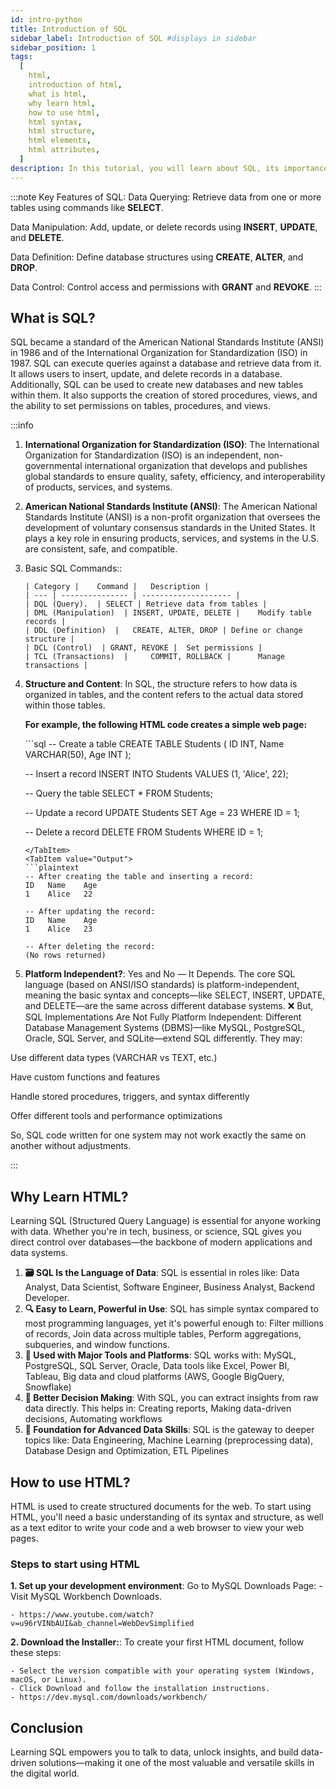 ```yaml
---
id: intro-python
title: Introduction of SQL 
sidebar_label: Introduction of SQL #displays in sidebar
sidebar_position: 1
tags:
  [
    html,
    introduction of html,
    what is html,
    why learn html,
    how to use html,
    html syntax,
    html structure,
    html elements,
    html attributes,
  ]
description: In this tutorial, you will learn about SQL, its importance, what is SQL, why learn SQL, how to use SQL, steps to start using SQL, and more.
---
```



<AdsComponent />

:::note
Key Features of SQL:
Data Querying: Retrieve data from one or more tables using commands like **SELECT**.

Data Manipulation: Add, update, or delete records using **INSERT**, **UPDATE**, and **DELETE**.

Data Definition: Define database structures using **CREATE**, **ALTER**, and **DROP**.

Data Control: Control access and permissions with **GRANT** and **REVOKE**.
:::

## What is SQL?

SQL became a standard of the American National Standards Institute (ANSI) in 1986 and of the International Organization for Standardization (ISO) in 1987. SQL can execute queries against a database and retrieve data from it. It allows users to insert, update, and delete records in a database. Additionally, SQL can be used to create new databases and new tables within them. It also supports the creation of stored procedures, views, and the ability to set permissions on tables, procedures, and views.

:::info

1.  **International Organization for Standardization (ISO)**: The International Organization for Standardization (ISO) is an independent, non-governmental international organization that develops and publishes global standards to ensure quality, safety, efficiency, and interoperability of products, services, and systems.
2.  **American National Standards Institute (ANSI)**: The American National Standards Institute (ANSI) is a non-profit organization that oversees the development of voluntary consensus standards in the United States. It plays a key role in ensuring products, services, and systems in the U.S. are consistent, safe, and compatible.
3.  Basic SQL Commands::

        | Category | 	Command | 	Description |
        | --- | --------------- | -------------------- |
        | DQL (Query).  | SELECT | Retrieve data from tables |
        | DML (Manipulation)  | INSERT, UPDATE, DELETE | 	Modify table records |
        | DDL (Definition)  | 	CREATE, ALTER, DROP | Define or change structure |
        | DCL (Control)  | GRANT, REVOKE | 	Set permissions |
        | TCL (Transactions)  | 	COMMIT, ROLLBACK | 		Manage transactions |

4.  **Structure and Content**: In SQL, the structure refers to how data is organized in tables, and the content refers to the actual data stored within those tables.

    **For example, the following HTML code creates a simple web page:**

    <Tabs>
      <TabItem value="HTML">
       ```sql
       -- Create a table
        CREATE TABLE Students (
        ID INT,
        Name VARCHAR(50),
        Age INT
        );

      -- Insert a record
        INSERT INTO Students VALUES (1, 'Alice', 22);

      -- Query the table
        SELECT * FROM Students;

      -- Update a record
        UPDATE Students SET Age = 23 WHERE ID = 1;

      -- Delete a record
        DELETE FROM Students WHERE ID = 1;
       ```
       </TabItem>
       <TabItem value="Output">
       ```plaintext
       -- After creating the table and inserting a record:
       ID   Name    Age
       1    Alice   22

       -- After updating the record:
       ID   Name    Age
       1    Alice   23

       -- After deleting the record:
       (No rows returned)
       ```
       </TabItem>
    </Tabs>


5.  **Platform Independent?**: Yes and No — It Depends. The core SQL language (based on ANSI/ISO standards) is platform-independent, meaning the basic syntax and concepts—like SELECT, INSERT, UPDATE, and DELETE—are the same across different database systems. ❌ But, SQL Implementations Are Not Fully Platform Independent:
Different Database Management Systems (DBMS)—like MySQL, PostgreSQL, Oracle, SQL Server, and SQLite—extend SQL differently. They may:

Use different data types (VARCHAR vs TEXT, etc.)

Have custom functions and features

Handle stored procedures, triggers, and syntax differently

Offer different tools and performance optimizations

So, SQL code written for one system may not work exactly the same on another without adjustments.

:::

<AdsComponent />

## Why Learn HTML?

Learning SQL (Structured Query Language) is essential for anyone working with data. Whether you're in tech, business, or science, SQL gives you direct control over databases—the backbone of modern applications and data systems.

1. **🗃️ SQL Is the Language of Data**: SQL is essential in roles like: Data Analyst, Data Scientist, Software Engineer, Business Analyst, Backend Developer.
2. **🔍 Easy to Learn, Powerful in Use**: SQL has simple syntax compared to most programming languages, yet it's powerful enough to: Filter millions of records, Join data across multiple tables, Perform aggregations, subqueries, and window functions.
3. **🚀 Used with Major Tools and Platforms**: SQL works with: MySQL, PostgreSQL, SQL Server, Oracle, Data tools like Excel, Power BI, Tableau, Big data and cloud platforms (AWS, Google BigQuery, Snowflake)
4. **💼 Better Decision Making**: With SQL, you can extract insights from raw data directly. This helps in: Creating reports, Making data-driven decisions, Automating workflows
5. **🧱 Foundation for Advanced Data Skills**: SQL is the gateway to deeper topics like: Data Engineering, Machine Learning (preprocessing data), Database Design and Optimization, ETL Pipelines


<AdsComponent />

## How to use HTML?

HTML is used to create structured documents for the web. To start using HTML, you'll need a basic understanding of its syntax and structure, as well as a text editor to write your code and a web browser to view your web pages.

### Steps to start using HTML

**1. Set up your development environment**: Go to MySQL Downloads Page:
    - Visit MySQL Workbench Downloads.

    - https://www.youtube.com/watch?v=u96rVINbAUI&ab_channel=WebDevSimplified

**2. Download the Installer:**: To create your first HTML document, follow these steps:

    - Select the version compatible with your operating system (Windows, macOS, or Linux).
    - Click Download and follow the installation instructions.
    - https://dev.mysql.com/downloads/workbench/


<AdsComponent />

## Conclusion

Learning SQL empowers you to talk to data, unlock insights, and build data-driven solutions—making it one of the most valuable and versatile skills in the digital world.
